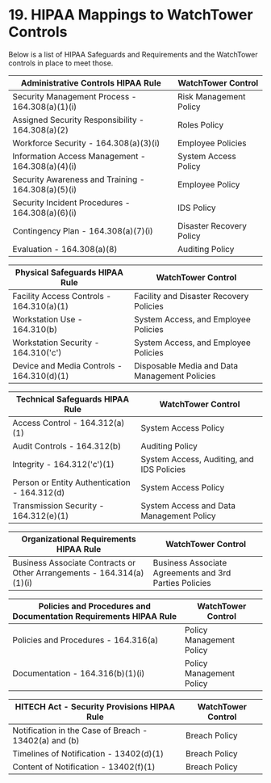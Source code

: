 # 19. HIPAA Mappings to WatchTower Controls

Below is a list of HIPAA Safeguards and Requirements and the WatchTower controls in place to meet those.

| **Administrative Controls** HIPAA Rule | WatchTower Control |
| --- | --- |
| Security Management Process - 164.308\(a\)\(1\)\(i\) | Risk Management Policy |
| Assigned Security Responsibility - 164.308\(a\)\(2\) | Roles Policy |
| Workforce Security - 164.308\(a\)\(3\)\(i\) | Employee Policies |
| Information Access Management - 164.308\(a\)\(4\)\(i\) | System Access Policy |
| Security Awareness and Training - 164.308\(a\)\(5\)\(i\) | Employee Policy |
| Security Incident Procedures - 164.308\(a\)\(6\)\(i\) | IDS Policy |
| Contingency Plan - 164.308\(a\)\(7\)\(i\) | Disaster Recovery Policy |
| Evaluation - 164.308\(a\)\(8\) | Auditing Policy |

| **Physical Safeguards** HIPAA Rule | WatchTower Control |
| --- | --- |
| Facility Access Controls - 164.310\(a\)\(1\) | Facility and Disaster Recovery Policies |
| Workstation Use - 164.310\(b\) | System Access, and Employee Policies |
| Workstation Security - 164.310\('c'\) | System Access, and Employee Policies |
| Device and Media Controls - 164.310\(d\)\(1\) | Disposable Media and Data Management Policies |

| **Technical Safeguards** HIPAA Rule | WatchTower Control |
| --- | --- |
| Access Control - 164.312\(a\)\(1\) | System Access Policy |
| Audit Controls - 164.312\(b\) | Auditing Policy |
| Integrity - 164.312\('c'\)\(1\) | System Access, Auditing, and IDS Policies |
| Person or Entity Authentication - 164.312\(d\) | System Access Policy |
| Transmission Security - 164.312\(e\)\(1\) | System Access and Data Management Policy |

| **Organizational Requirements** HIPAA Rule | WatchTower Control |
| --- | --- |
| Business Associate Contracts or Other Arrangements - 164.314\(a\)\(1\)\(i\) | Business Associate Agreements and 3rd Parties Policies |

| **Policies and Procedures and Documentation Requirements** HIPAA Rule | WatchTower Control |
| --- | --- |
| Policies and Procedures - 164.316\(a\) | Policy Management Policy |
| Documentation - 164.316\(b\)\(1\)\(i\) | Policy Management Policy |

| **HITECH Act - Security Provisions** HIPAA Rule | WatchTower Control |
| --- | --- |
| Notification in the Case of Breach - 13402\(a\) and \(b\) | Breach Policy |
| Timelines of Notification - 13402\(d\)\(1\) | Breach Policy |
| Content of Notification - 13402\(f\)\(1\) | Breach Policy |

